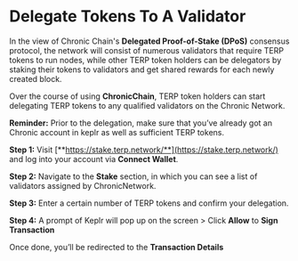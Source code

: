 # Delegate Tokens To A Validator

In the view of Chronic Chain's **Delegated Proof-of-Stake (DPoS)** consensus protocol, the network will consist of numerous validators that require TERP tokens to run nodes, while other TERP token holders can be delegators by staking their tokens to validators and get shared rewards for each newly created block.

Over the course of using **ChronicChain**, TERP token holders can start delegating TERP tokens to any qualified validators on the Chronic Network.

**Reminder:** Prior to the delegation, make sure that you’ve already got an Chronic account in keplr as well as sufficient TERP tokens.

**Step 1:** Visit [**https://stake.terp.network/**](https://stake.terp.network/) and log into your account via **Connect Wallet**.

**Step 2:** Navigate to the **Stake** section, in which you can see a list of validators assigned by ChronicNetwork.


**Step 3:** Enter a certain number of TERP tokens and confirm your delegation.


**Step 4:** A prompt of Keplr will pop up on the screen > Click **Allow** to **Sign Transaction**

Once done, you’ll be redirected to the **Transaction Details** 

